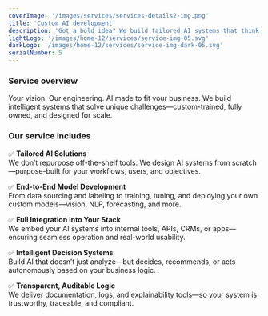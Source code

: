 ```yaml
---
coverImage: '/images/services/services-details2-img.png'
title: 'Custom AI development'
description: 'Got a bold idea? We build tailored AI systems that think, learn, and solve your exact problem.'
lightLogo: '/images/home-12/services/service-img-05.svg'
darkLogo: '/images/home-12/services/service-img-dark-05.svg'
serialNumber: 5
---
```


### Service overview

Your vision. Our engineering. AI made to fit your business.
We build intelligent systems that solve unique challenges—custom-trained, fully owned, and designed for scale.

### Our service includes

✅ **Tailored AI Solutions**  
We don’t repurpose off-the-shelf tools. We design AI systems from scratch—purpose-built for your workflows, users, and objectives.

✅ **End-to-End Model Development**  
From data sourcing and labeling to training, tuning, and deploying your own custom models—vision, NLP, forecasting, and more.

✅ **Full Integration into Your Stack**  
We embed your AI systems into internal tools, APIs, CRMs, or apps—ensuring seamless operation and real-world usability.

✅ **Intelligent Decision Systems**  
Build AI that doesn’t just analyze—but decides, recommends, or acts autonomously based on your business logic.

✅ **Transparent, Auditable Logic**  
We deliver documentation, logs, and explainability tools—so your system is trustworthy, traceable, and compliant.
